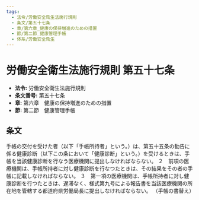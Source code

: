 ```yaml
---
tags:
  - 法令/労働安全衛生法施行規則
  - 条文/第五十七条
  - 章/第六章_健康の保持増進のための措置
  - 節/第二節_健康管理手帳
  - 体系/労働安全衛生
---
```

# 労働安全衛生法施行規則 第五十七条

- **法令:** 労働安全衛生法施行規則
- **条文番号:** 第五十七条
- **章:** 第六章　健康の保持増進のための措置
- **節:** 第二節　健康管理手帳

## 条文
手帳の交付を受けた者（以下「手帳所持者」という。）は、第五十五条の勧告に係る健康診断（以下この条において「健康診断」という。）を受けるときは、手帳を当該健康診断を行なう医療機関に提出しなければならない。
２　前項の医療機関は、手帳所持者に対し健康診断を行なつたときは、その結果をその者の手帳に記載しなければならない。
３　第一項の医療機関は、手帳所持者に対し健康診断を行つたときは、遅滞なく、様式第九号による報告書を当該医療機関の所在地を管轄する都道府県労働局長に提出しなければならない。
（手帳の書替え）

